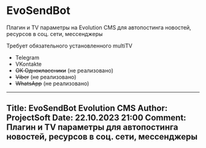 # EvoSendBot

Плагин и TV параметры на Evolution CMS для автопостинга новостей, ресурсов в соц. сети, мессенджеры

Требует обязательного установленного multiTV
* Telegram
* VKontakte
* ~~OK Одноклассники~~ (не реализовано)
* ~~Viber~~ (не реализовано)
* ~~WhatsApp~~ (не реализовано)


---
Title: EvoSendBot Evolution CMS
Author: ProjectSoft
Date: 22.10.2023 21:00
Comment: Плагин и TV параметры для автопостинга новостей, ресурсов в соц. сети, мессенджеры
---
